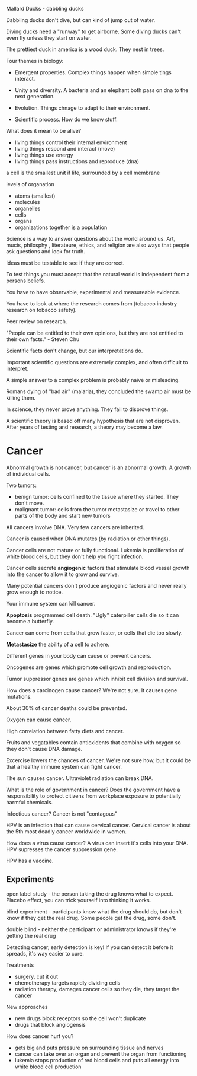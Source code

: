 Mallard Ducks - dabbling ducks

Dabbling ducks don't dive, but can kind of jump out of water. 

Diving ducks need a "runway" to get airborne. Some diving ducks can't even fly unless they start on water.

The prettiest duck in america is a wood duck. They nest in trees.

Four themes in biology:

 - Emergent properties. Complex things happen when simple tings interact.

 - Unity and diversity. A bacteria and an elephant both pass on dna to the next generation.

 - Evolution. Things chnage to adapt to their environment.

 - Scientific process. How do we know stuff.

What does it mean to be alive? 

 - living things control their internal environment
 - living things respond and interact (move)
 - living things use energy
 - living things pass instructions and reproduce (dna)

a cell is the smallest unit if life, surrounded by a cell membrane

levels of organation
 - atoms (smallest)
 - molecules
 - organelles
 - cells
 - organs
 - organizations together is a population

Science is a way to answer questions about the world around us. Art, mucis, philosphy , literateure, ethics, and religion are also ways that people ask questions and look for truth.

Ideas must be testable to see if they are correct.

To test things you must accept that the natural world is independent from a persons beliefs.

You have to have observable, experimental and measureable evidence.

You have to look at where the research comes from (tobacco industry research on tobacco safety).

Peer review on research.

"People can be entitled to their own opinions, but they are not entitled to their own facts." - Steven Chu

Scientific facts don't change, but our interpretations do.

Important scientific questions are extremely complex, and often difficult to interpret.

A simple answer to a complex problem is probably naive or misleading.

Romans dying of "bad air" (malaria), they concluded the swamp air must be killing them.

In science, they never prove anything. They fail to disprove things.

A scientific theory is based off many hypothesis that are not disproven. After years of testing and research, a theory may become a law.


# Cancer

Abnormal growth is not cancer, but cancer is an abnormal growth. A growth of individual cells.

Two tumors:
 - benign tumor: cells confined to the tissue where they started. They don't move.
 - malignant tumor: cells from the tumor metastasize or travel to other parts of the body and start new tumors

All cancers involve DNA. Very few cancers are inherited.

Cancer is caused when DNA mutates (by radiation or other things).

Cancer cells are not mature or fully functional. Lukemia is proliferation of white blood cells, but they don't help you fight infection.

Cancer cells secrete **angiogenic** factors that stimulate blood vessel growth into the cancer to allow it to grow and survive.

Many potential cancers don't produce angiogenic factors and never really grow enough to notice.

Your immune system can kill cancer.

**Apoptosis** programmed cell death. "Ugly" caterpiller cells die so it can become a butterfly.

Cancer can come from cells that grow faster, or cells that die too slowly.

**Metastasize** the ability of a cell to adhere.

Different genes in your body can cause or prevent cancers.

Oncogenes are genes which promote cell growth and reproduction.

Tumor suppressor genes are genes which inhibit cell division and survival.

How does a carcinogen cause cancer? We're not sure. It causes gene mutations.

About 30% of cancer deaths could be prevented.

Oxygen can cause cancer.

High correlation between fatty diets and cancer.

Fruits and vegatables contain antioxidents that combine with oxygen so they don't cause DNA damage.

Excercise lowers the chances of cancer. We're not sure how, but it could be that a healthy immune system can fight cancer.

The sun causes cancer. Ultraviolet radiation can break DNA.

What is the role of government in cancer? Does the government have a responsibility to protect citizens from workplace exposure to potentially harmful chemicals.

Infectious cancer? Cancer is not "contagous"

HPV is an infection that can cause cervical cancer. Cervical cancer is about the 5th most deadly cancer worldwide in women.

How does a virus cause cancer? A virus can insert it's cells into your DNA. HPV supresses the cancer suppression gene.

HPV has a vaccine.

## Experiments

open label study - the person taking the drug knows what to expect. Placebo effect, you can trick yourself into thinking it works.

blind experiment - participants know what the drug should do, but don't know if they get the real drug. Some people get the drug, some don't.

double blind - neither the participant or administrator knows if they're getting the real drug

Detecting cancer, early detection is key! If you can detect it before it spreads, it's way easier to cure.

Treatments
 - surgery, cut it out
 - chemotherapy targets rapidly dividing cells
 - radiation therapy, damages cancer cells so they die, they target the cancer

New approaches
 - new drugs block receptors so the cell won't duplicate
 - drugs that block angiogensis

How does cancer hurt you?
 - gets big and puts pressure on surrounding tissue and nerves
 - cancer can take over an organ and prevent the organ from functioning
 - lukemia stops production of red blood cells and puts all energy into white blood cell production
